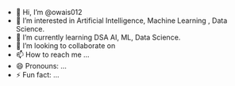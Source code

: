 - 👋 Hi, I’m @owais012
- 👀 I’m interested in Artificial Intelligence, Machine Learning , Data Science.
- 🌱 I’m currently learning  DSA AI, ML, Data Science.
- 💞️ I’m looking to collaborate on 
- 📫 How to reach me ...
- 😄 Pronouns: ...
- ⚡ Fun fact: ...

<!---
owais012/owais012 is a ✨ special ✨ repository because its `README.md` (this file) appears on your GitHub profile.
You can click the Preview link to take a look at your changes.
--->
